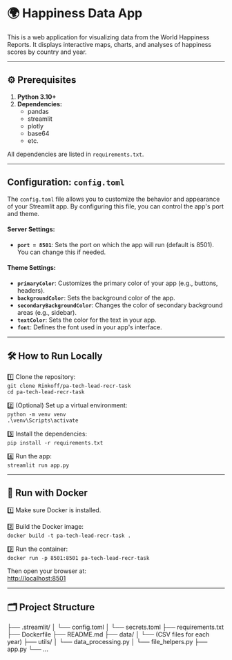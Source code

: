 # 🌍 Happiness Data App

This is a web application for visualizing data from the World Happiness Reports. It displays interactive maps, charts, 
and analyses of happiness scores by country and year.

---

## ⚙ Prerequisites

1. **Python 3.10+**
2. **Dependencies:**
   - pandas
   - streamlit
   - plotly
   - base64 
   - etc.

All dependencies are listed in `requirements.txt`.

---

## Configuration: `config.toml`

The `config.toml` file allows you to customize the behavior and appearance of your Streamlit app. By configuring this file, you can control the app's port and theme.

#### Server Settings:
- **`port = 8501`**: Sets the port on which the app will run (default is 8501). You can change this if needed.

#### Theme Settings:
- **`primaryColor`**: Customizes the primary color of your app (e.g., buttons, headers).
- **`backgroundColor`**: Sets the background color of the app.
- **`secondaryBackgroundColor`**: Changes the color of secondary background areas (e.g., sidebar).
- **`textColor`**: Sets the color for the text in your app.
- **`font`**: Defines the font used in your app's interface.

---

## 🛠 How to Run Locally

1️⃣ Clone the repository:  
`git clone Rinkoff/pa-tech-lead-recr-task`  
`cd pa-tech-lead-recr-task`

2️⃣ (Optional) Set up a virtual environment:  
`python -m venv venv`  
`.\venv\Scripts\activate`

3️⃣ Install the dependencies:  
`pip install -r requirements.txt`

4️⃣ Run the app:  
`streamlit run app.py`  

---

## 🐳 Run with Docker

1️⃣ Make sure Docker is installed.

2️⃣ Build the Docker image:  
`docker build -t pa-tech-lead-recr-task .`

3️⃣ Run the container:  
`docker run -p 8501:8501 pa-tech-lead-recr-task`

Then open your browser at:  
[http://localhost:8501](http://localhost:8501)

---

## 🗂 Project Structure
├── .streamlit/
│ └── config.toml
│ └── secrets.toml
├── requirements.txt
├── Dockerfile
├── README.md
├── data/
│ └── (CSV files for each year)
├── utils/
│ └── data_processing.py
│ └── file_helpers.py
├── app.py
└── ...

